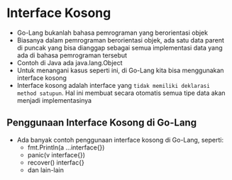 # Interface Kosong

- Go-Lang bukanlah bahasa pemrograman yang berorientasi objek
- Biasanya dalam pemrograman berorientasi objek, ada satu data parent di puncak yang bisa dianggap sebagai semua implementasi data yang ada di bahasa pemrograman tersebut
- Contoh di Java ada java.lang.Object
- Untuk menangani kasus seperti ini, di Go-Lang kita bisa menggunakan interface kosong
- Interface kosong adalah interface yang `tidak memiliki deklarasi method satupun`. Hal ini membuat secara otomatis semua tipe data akan menjadi implementasinya

## Penggunaan Interface Kosong di Go-Lang

- Ada banyak contoh penggunaan interface kosong di Go-Lang, seperti:
  - fmt.Println(a ...interface{})
  - panic(v interface{})
  - recover() interfac{}
  - dan lain-lain
